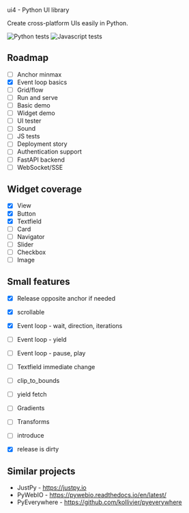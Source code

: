 ui4 - Python UI library

Create cross-platform UIs easily in Python.

![Python tests](https://github.com/mikaelho/ui4/actions/workflows/ui4.yaml/badge.svg) ![Javascript tests](https://github.com/mikaelho/ui4/actions/workflows/ui4-js.yaml/badge.svg)

Roadmap
-------

- [ ] Anchor minmax
- [x] Event loop basics
- [ ] Grid/flow
- [ ] Run and serve
- [ ] Basic demo
- [ ] Widget demo
- [ ] UI tester
- [ ] Sound
- [ ] JS tests
- [ ] Deployment story
- [ ] Authentication support
- [ ] FastAPI backend
- [ ] WebSocket/SSE

Widget coverage
---------------

- [x] View
- [x] Button
- [x] Textfield
- [ ] Card
- [ ] Navigator
- [ ] Slider
- [ ] Checkbox
- [ ] Image

Small features
--------------

- [x] Release opposite anchor if needed
- [x] scrollable
- [x] Event loop - wait, direction, iterations
- [ ] Event loop - yield
- [ ] Event loop - pause, play
- [ ] Textfield immediate change
- [ ] clip_to_bounds
- [ ] yield fetch
- [ ] Gradients
- [ ] Transforms
- [ ] introduce
- [x] release is dirty


Similar projects
----------------

* JustPy - https://justpy.io
* PyWebIO - https://pywebio.readthedocs.io/en/latest/
* PyEverywhere - https://github.com/kollivier/pyeverywhere
